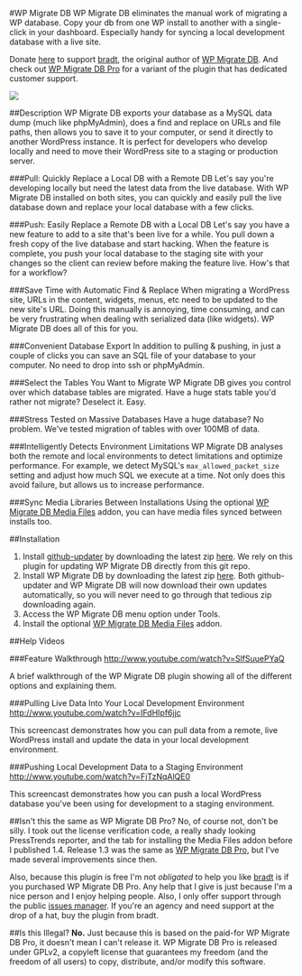 #WP Migrate DB
WP Migrate DB eliminates the manual work of migrating a WP database. Copy your db from one WP install to another with a single-click in your dashboard. Especially handy for syncing a local development database with a live site.

Donate [here](https://www.paypal.com/cgi-bin/webscr?cmd=_s-xclick&hosted_button_id=5VPMGLLK94XJC) to support [bradt](https://github.com/bradt), the original author of [WP Migrate DB](https://github.com/bradt/wp-migrate-db). And check out [WP Migrate DB Pro](https://deliciousbrains.com/wp-migrate-db-pro/pricing/) for a variant of the plugin that has dedicated customer support.

<img align="center" src="https://raw.github.com/slang800/psychic-ninja/master/wp-migrate-db.png"/>

##Description
WP Migrate DB exports your database as a MySQL data dump (much like phpMyAdmin), does a find and replace on URLs and file paths, then allows you to save it to your computer, or send it directly to another WordPress instance. It is perfect for developers who develop locally and need to move their WordPress site to a staging or production server.

###Pull: Quickly Replace a Local DB with a Remote DB
Let's say you're developing locally but need the latest data from the live database. With WP Migrate DB installed on both sites, you can quickly and easily pull the live database down and replace your local database with a few clicks.

###Push: Easily Replace a Remote DB with a Local DB
Let's say you have a new feature to add to a site that's been live for a while. You pull down a fresh copy of the live database and start hacking. When the feature is complete, you push your local database to the staging site with your changes so the client can review before making the feature live. How's that for a workflow?

###Save Time with Automatic Find & Replace
When migrating a WordPress site, URLs in the content, widgets, menus, etc need to be updated to the new site's URL. Doing this manually is annoying, time consuming, and can be very frustrating when dealing with serialized data (like widgets). WP Migrate DB does all of this for you.

###Convenient Database Export
In addition to pulling & pushing, in just a couple of clicks you can save an SQL file of your database to your computer. No need to drop into ssh or phpMyAdmin.

###Select the Tables You Want to Migrate
WP Migrate DB gives you control over which database tables are migrated. Have a huge stats table you'd rather not migrate? Deselect it. Easy.

###Stress Tested on Massive Databases
Have a huge database? No problem. We've tested migration of tables with over 100MB of data.

###Intelligently Detects Environment Limitations
WP Migrate DB analyses both the remote and local environments to detect limitations and optimize performance. For example, we detect MySQL's `max_allowed_packet_size` setting and adjust how much SQL we execute at a time. Not only does this avoid failure, but allows us to increase performance.

###Sync Media Libraries Between Installations
Using the optional [WP Migrate DB Media Files](https://github.com/slang800/wp-migrate-db-media-files) addon, you can have media files synced between installs too.

##Installation
1. Install [github-updater](https://github.com/afragen/github-updater) by downloading the latest zip [here](https://github.com/afragen/github-updater/releases). We rely on this plugin for updating WP Migrate DB directly from this git repo.
2. Install WP Migrate DB by downloading the latest zip [here](https://github.com/slang800/wp-migrate-db/releases). Both github-updater and WP Migrate DB will now download their own updates automatically, so you will never need to go through that tedious zip downloading again.
3. Access the WP Migrate DB menu option under Tools.
4. Install the optional [WP Migrate DB Media Files](https://github.com/slang800/wp-migrate-db-media-files) addon.

##Help Videos

###Feature Walkthrough
http://www.youtube.com/watch?v=SlfSuuePYaQ

A brief walkthrough of the WP Migrate DB plugin showing all of the different options and explaining them.

###Pulling Live Data Into Your Local Development Environment
http://www.youtube.com/watch?v=IFdHIpf6jjc

This screencast demonstrates how you can pull data from a remote, live WordPress install and update the data in your local development environment.

###Pushing Local Development Data to a Staging Environment
http://www.youtube.com/watch?v=FjTzNqAlQE0

This screencast demonstrates how you can push a local WordPress database you've been using for development to a staging environment.

##Isn't this the same as WP Migrate DB Pro?
No, of course not, don't be silly. I took out the license verification code, a really shady looking PressTrends reporter, and the tab for installing the Media Files addon before I published 1.4. Release 1.3 was the same as [WP Migrate DB Pro](https://deliciousbrains.com/wp-migrate-db-pro), but I've made several improvements since then.

Also, because this plugin is free I'm not _obligated_ to help you like [bradt](https://github.com/bradt) is if you purchased WP Migrate DB Pro. Any help that I give is just because I'm a nice person and I enjoy helping people. Also, I only offer support through the public [issues manager](https://github.com/slang800/wp-migrate-db/issues). If you're an agency and need support at the drop of a hat, buy the plugin from bradt.

##Is this Illegal?
**No.** Just because this is based on the paid-for WP Migrate DB Pro, it doesn't mean I can't release it. WP Migrate DB Pro is released under GPLv2, a copyleft license that guarantees my freedom (and the freedom of all users) to copy, distribute, and/or modify this software.
